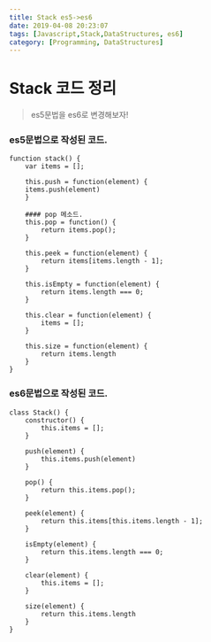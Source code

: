 ```yaml
---
title: Stack es5->es6
date: 2019-04-08 20:23:07
tags: [Javascript,Stack,DataStructures, es6]
category: [Programming, DataStructures]
---
```


# Stack 코드 정리
> es5문법을 es6로 변경해보자!

### es5문법으로 작성된 코드.
<pre><code>function stack() {
    var items = [];

    this.push = function(element) {
    items.push(element)
    }

    #### pop 메소드.
    this.pop = function() {
        return items.pop();
    }

    this.peek = function(element) {
        return items[items.length - 1];
    }

    this.isEmpty = function(element) {
        return items.length === 0;
    }

    this.clear = function(element) {
        items = [];
    }

    this.size = function(element) {
        return items.length
    }
}</code></pre>

### es6문법으로 작성된 코드.
<pre><code>class Stack() {
    constructor() {
        this.items = [];
    }
    
    push(element) {
        this.items.push(element)
    }

    pop() {
        return this.items.pop();
    }

    peek(element) {
        return this.items[this.items.length - 1];
    }

    isEmpty(element) {
        return this.items.length === 0;
    }

    clear(element) {
        this.items = [];
    }

    size(element) {
        return this.items.length
    }
}</code></pre>